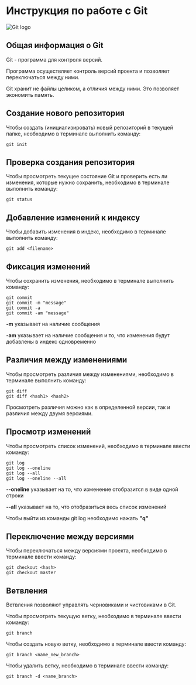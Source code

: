 # **Инструкция по работе с Git**

![Git logo](git.jpg)

## Общая информация о Git 

Git - программа для контроля версий. 

Программа осуществляет контроль версий проекта и позволяет переключаться между ними.

Git хранит не файлы целиком, а отличия между ними. Это позволяет экономить память.

## Создание нового репозитория

Чтобы создать (инициализировать) новый репозиторий в текущей папке, необходимо в терминале выполнить команду:

    git init

## Проверка создания репозитория

Чтобы просмотреть текущее состояние Git и проверить есть ли изменения, которые нужно сохранить, необходимо в терминале выполнить команду:

    git status



## Добавление изменений к индексу

Чтобы добавить изменения в индекс, необходимо в терминале выполнить команду:

    git add <filename>



## Фиксация изменений

Чтобы сохранить изменения, необходимо в терминале выполнить команду:

    git commit 
    git commit -m "message"
    git commit -a
    git commit -am "message"

**-m** указывает на наличие сообщения

**-am** указывает на наличие сообщения и то, что изменения будут добавлены в индекс одновременно

## Различия между изменениями

Чтобы просмотреть различия между изменениями, необходимо в терминале выполнить команду:

    git diff
    git diff <hash1> <hash2>

Просмотреть различия можно как в определенной версии, так и различия между двумя версиями.

## Просмотр изменений

Чтобы просмотреть список изменений, необходимо в терминале ввести команду:

    git log
    git log --oneline
    git log --all
    git log --oneline --all

**--oneline** указывает на то, что изменение отобразится в виде одной строки

**--all** указывает на то, что отобразиться весь список изменений

Чтобы выйти из команды git log необходимо нажать **"q"**

## Переключение между версиями

Чтобы переключаться между версиями проекта, необходимо в терминале ввести команду:

    git checkout <hash>
    git checkout master

## Ветвления

Ветвления позволяют управлять черновиками и чистовиками в Git.

Чтобы просмотреть текущую ветку, необходимо в терминале ввести команду:

    git branch

Чтобы создать новую ветку, необходимо в терминале ввести команду:

    git branch <name_new_branch>

Чтобы удалить ветку, необходимо в терминале ввести команду:

    git branch -d <name_branch>
